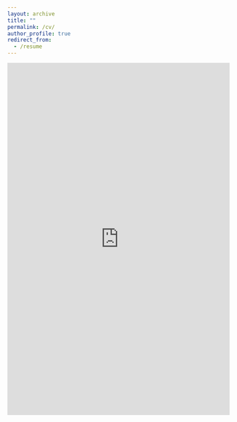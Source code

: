 ```yaml
---
layout: archive
title: ""
permalink: /cv/
author_profile: true
redirect_from:
  - /resume
---
```


<iframe src="https://docs.google.com/gview?url=zoey-rw.github.io/images/Werbin_CV_May2024.pdf&embedded=true" style="width:100%; height:800px;" frameborder="0">
